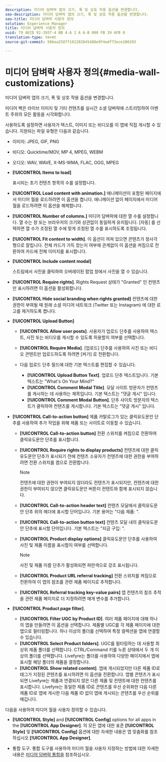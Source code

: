 ```yaml
---
description: 미디어 담벼락 앱의 크기, 폭 및 상호 작용 옵션을 변경합니다.
seo-description: 미디어 담벼락 앱의 크기, 폭 및 상호 작용 옵션을 변경합니다.
seo-title: 미디어 담벼락 사용자 정의
solution: Experience Manager
title: 미디어 담벼락 사용자 정의
uuid: 79 AECD 92-3937-4 BB 4-A 1 A 6-B 090 FB 39 AFB 0
translation-type: tm+mt
source-git-commit: 566ea2587f101202045488e9f4edf73ece100293

---
```



# 미디어 담벼락 사용자 정의{#media-wall-customizations}

미디어 담벼락 앱의 크기, 폭 및 상호 작용 옵션을 변경합니다.



미디어 벽은 라이브 이미지 및 기타 컨텐츠를 실시간 소셜 담벼락에 스트리밍하여 이벤트 주위의 모든 활동을 시각화합니다.

사용하도록 설정하면 사용자가 텍스트, 이미지 또는 비디오를 이 앱에 직접 게시할 수 있습니다. 지원되는 파일 유형은 다음과 같습니다.

* 이미지: JPEG, GIF, PNG
* 비디오: Quicktime/MOV, MP 4, MPEG, WEBM
* 오디오: WAV, WAVE, X-MS-WMA, FLAC, OGG, MPEG

* **[!UICONTROL Items to load]**

   표시되는 초기 컨텐츠 항목의 수를 설정합니다.

* **[!UICONTROL Load content with animation.]** 애니메이션이 포함된 페이지에서 미디어 월을 로드하려면 이 옵션을 켭니다. 애니메이션 없이 페이지에서 미디어 월을 로드하려면 이 옵션을 해제합니다.
* **[!UICONTROL Number of columns.]** 미디어 담벼락에 대한 열 수를 설정합니다. 열 수는 창 또는 브라우저의 크기와 상관없이 동일하게 유지됩니다. [자동] 를 선택하면 열 수가 조정된 열 수에 맞게 조정된 열 수를 표시하도록 조정됩니다.
* **[!UICONTROL Fit content to width]**. 이 옵션이 꺼져 있으면 콘텐츠가 정사각형으로 잘립니다. 전체 카드가 가득 찼는지 여부에 관계없이 이 옵션을 켜짐으로 전환하여 카드에 전체 이미지를 표시합니다.
* **[!UICONTROL Include content modal]**

   스트림에서 사진을 클릭하여 오버레이된 팝업 창에서 사진을 열 수 있습니다.

* **[!UICONTROL Require rights]**. Rights Request 상태가 "Granted" 인 컨텐츠만 표시하려면 이 옵션을 활성화합니다.
* **[!UICONTROL Hide social branding when rights granted]** 컨텐츠에 대한 권한이 부여될 때 원래 소셜 미디어 네트워크 (Twitter 또는 Instagram) 에 대한 로고를 제거하도록 켭니다.

* **[!UICONTROL Upload Button]**

   * **[!UICONTROL Allow user posts]**. 사용자가 업로드 단추를 사용하여 텍스트, 사진 또는 비디오를 게시할 수 있도록 허용할지 여부를 선택합니다.
   * **[!UICONTROL Require Media]**. [업로드] 단추를 사용하여 사진 또는 비디오 콘텐트만 업로드하도록 하려면 [켜기] 로 전환합니다.
   * 다음 업로드 단추 필드에 대한 기본 텍스트를 편집할 수 있습니다.

      * **[!UICONTROL Upload Button Text]**. 업로드 단추 텍스트입니다. 기본 텍스트는 "What's On Your Mind?"
      * **[!UICONTROL Comment Modal Title]**. 모달 사이트 방문자가 컨텐츠를 게시하는 데 사용하는 제목입니다. 기본 텍스트는 "댓글 게시" 입니다.
      * **[!UICONTROL Comment Modal Button]**. 단추 사이트 방문자의 텍스트가 클릭하여 컨텐츠를 게시합니다. 기본 텍스트는 "댓글 게시" 입니다.

* **[!UICONTROL Call-to-action button]** 제품 카탈로그가 있는 클릭유도문안 단추를 사용하여 추가 작업을 위해 제품 또는 사이트로 이동할 수 있습니다.

   * **[!UICONTROL Call-to-action button]** 전환 스위치를 켜짐으로 전환하여 클릭유도문안 단추를 표시합니다.
   * **[!UICONTROL Require rights to display products]** 컨텐츠에 대한 클릭유도문안 단추가 표시되기 전에 컨텐츠 소유자가 컨텐츠에 대한 권한을 부여하려면 전환 스위치를 켬으로 전환합니다.

      >[!NOTE]
      >
      >컨텐츠에 대한 권한이 부여되지 않더라도 컨텐츠가 표시되지만, 컨텐츠에 대한 권한이 부여되지 않으면 클릭유도문안 버튼이 컨텐트와 함께 표시되지 않습니다.

   * **[!UICONTROL Call-to-action header text]** 컨텐츠 모달에서 클릭유도문안 단추 위의 헤더에 표시할 단어입니다. 기본 용어는 "다음 제품: ".
   * **[!UICONTROL Call-to-action button text]** 컨텐츠 모달 내의 클릭유도문안 단추에 표시할 단어입니다. 기본 텍스트는 "지금 구입: ".
   * **[!UICONTROL Product display options]** 클릭유도문안 단추를 사용하여 사진 및 제품 이름을 표시할지 여부를 선택합니다.

      >[!NOTE]
      >
      >사진 및 제품 이름 단추가 활성화되면 파란색으로 강조 표시됩니다.

   * **[!UICONTROL Product URL referral tracking]** 전환 스위치를 켜짐으로 전환하여 이 앱의 참조를 관련 제품 페이지로 추적합니다.
   * **[!UICONTROL Referral tracking key-value pairs]** 앱 컨텐츠의 참조 추적을 관련 제품 페이지로 더 지정하려면 매개 변수를 추가합니다.

* **[!UICONTROL Product page filter]**.
   * **[!UICONTROL Filter UGC by Product ID]**. 여러 제품 페이지에 대해 하나의 앱을 만들려면 이 옵션을 선택합니다. 제품별 UGC를 각 제품 페이지에 대한 앱으로 필터링합니다. 하나 이상의 폴더를 선택하여 특정 컬렉션을 앱에 연결할 수 있습니다.
   * **[!UICONTROL Select Product folders]**. UGC를 필터링하는 데 사용할 최상위 제품 폴더를 선택합니다. CTRL/Command 키를 누른 상태에서 두 개 이상의 폴더를 선택합니다. Livefyre는 폴더를 사용하여 다양한 페이지에서 앱에 표시할 해당 폴더의 제품을 결정합니다.
   * **[!UICONTROL Show related content]**. 앱에 게시되었지만 다른 제품 ID로 태그가 지정된 콘텐츠를 표시하려면 이 옵션을 전환합니다. 앱별 콘텐츠가 표시되면 Livefyre는 제품과 연결되지 않은 다른 제품 및 컨텐트에 대한 컨텐츠를 표시합니다. Livefyre는 동일한 제품 ID로 콘텐츠를 우선 순위화한 다음 다른 제품 ID로 앱에 게시한 다음 제품 ID 없이 앱에 게시되는 콘텐츠를 우선 순위를 매깁니다.

다음을 사용하여 미디어 월을 사용자 정의할 수 있습니다.

* **[!UICONTROL Style]** and **[!UICONTROL Config]** options for all apps in the **[!UICONTROL App Designer]**. 의 모든 앱에 대한 표준 **[!UICONTROL Style]** 및 **[!UICONTROL Config]** 옵션에 대한 자세한 내용은 앱 맞춤화를 참조하십시오 **[!UICONTROL App Designer]**.

* 통합 도구. 통합 도구를 사용하여 미디어 월을 사용자 지정하는 방법에 대한 자세한 내용은 [미디어 담벼락 통합을](/help/implementation/c-app-integrations/c-media-wall-integration.md) 참조하십시오.

